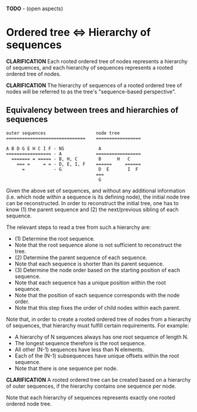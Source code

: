 
**TODO** - (open aspects)

<!-- ======================================================================= -->
# Ordered tree <=> Hierarchy of sequences

**CLARIFICATION**
Each rooted ordered tree of nodes represents a hierarchy of sequences,
and each hierarchy of sequences represents a rooted ordered tree of nodes.

**CLARIFICATION**
The hierarchy of sequences of a rooted ordered tree of nodes will be
referred to as the tree's "sequence-based perspective".

<!-- ======================================================================= -->
## Equivalency between trees and hierarchies of sequences

```
outer sequences                   node tree
==============================    =================

A B D G E H C I F - NS             A               
================= - A             =================
  ======= = ===== - B, H, C        B      H   C    
    === =     = = - D, E, I, F    ======     ======
      =           - G              D  E       I  F 
                                  ===
                                   G
```

Given the above set of sequences, and without any additional information (i.e.
which node within a sequence is its defining node), the initial node tree can
be reconstructed. In order to reconstruct the initial tree, one has to know
(1) the parent sequence and (2) the next/previous sibling of each sequence.

The relevant steps to read a tree from such a hierarchy are:

* (1) Determine the root sequence.
* Note that the root sequence alone is not sufficient to reconstruct the tree.
* (2) Determine the parent sequence of each sequence.
* Note that each sequence is shorter than its parent sequence.
* (3) Determine the node order based on the starting position of each sequence.
* Note that each sequence has a unique position within the root sequence.
* Note that the position of each sequence corresponds with the node order.
* Note that this step fixes the order of child nodes within each parent.

Note that, in order to create a rooted ordered tree of nodes from a hierarchy
of sequences, that hierarchy must fulfill certain requirements. For example:

* A hierarchy of N sequences always has one root sequence of length N.
* The longest sequence therefore is the root sequence.
* All other (N-1) sequences have less than N elements.
* Each of the (N-1) subsequences have unique offsets within the root sequence.
* Note that there is one sequence per node.

**CLARIFICATION**
A rooted ordered tree can be created based on a hierarchy of outer sequences,
if the hierarchy contains one sequence per node.

Note that each hierarchy of sequences
represents exactly one rooted ordered node tree.
